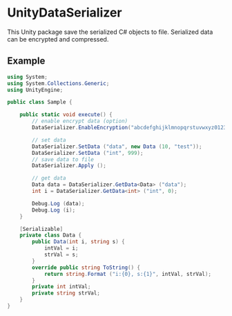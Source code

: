 # UnityDataSerializer

This Unity package save the serialized C# objects to file.
Serialized data can be encrypted and compressed.

## Example
```csharp
using System;
using System.Collections.Generic;
using UnityEngine;

public class Sample {

	public static void execute() {
		// enable encrypt data (option)
		DataSerializer.EnableEncryption("abcdefghijklmnopqrstuvwxyz012345", "abcdefghijklmnop");

		// set data
		DataSerializer.SetData ("data", new Data (10, "test"));
		DataSerializer.SetData ("int", 999);
		// save data to file
		DataSerializer.Apply ();

		// get data
		Data data = DataSerializer.GetData<Data> ("data");
		int i = DataSerializer.GetData<int> ("int", 0);

		Debug.Log (data);
		Debug.Log (i);
	}

	[Serializable]
	private class Data {
		public Data(int i, string s) {
			intVal = i;
			strVal = s;
		}
		override public string ToString() {
			return string.Format ("i:{0}, s:{1}", intVal, strVal);
		}
		private int intVal;
		private string strVal;
	}
}
```
